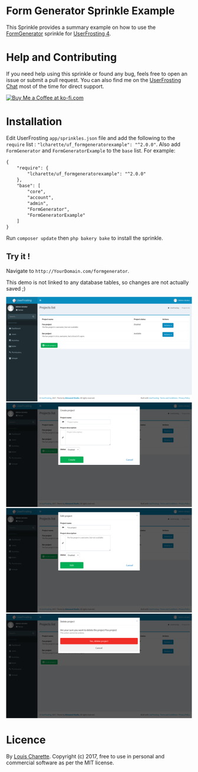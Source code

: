 # Form Generator Sprinkle Example

This Sprinkle provides a summary example on how to use the [FormGenerator](https://github.com/lcharette/UF_FormGenerator) sprinkle for [UserFrosting 4](https://www.userfrosting.com).

# Help and Contributing

If you need help using this sprinkle or found any bug, feels free to open an issue or submit a pull request. You can also find me on the [UserFrosting Chat](https://chat.userfrosting.com/) most of the time for direct support. 

<a href='https://ko-fi.com/A7052ICP' target='_blank'><img height='36' style='border:0px;height:36px;' src='https://az743702.vo.msecnd.net/cdn/kofi4.png?v=0' border='0' alt='Buy Me a Coffee at ko-fi.com' /></a>

# Installation
Edit UserFrosting `app/sprinkles.json` file and add the following to the `require` list : `"lcharette/uf_formgeneratorexample": "^2.0.0"`. Also add `FormGenerator` and `FormGeneratorExample` to the `base` list. For example:

```
{
    "require": {
        "lcharette/uf_formgeneratorexample": "^2.0.0"
    },
    "base": [
        "core",
        "account",
        "admin",
        "FormGenerator",
        "FormGeneratorExample"
    ]
}
```

Run `composer update` then `php bakery bake` to install the sprinkle.

## Try it !
Navigate to `http://YourDomain.com/formgenerator`.

This demo is not linked to any database tables, so changes are not actually saved ;)

![Screenshot 1](/screenshots/UF_FormGeneratorExample1.png?raw=true)
![Screenshot 2](/screenshots/UF_FormGeneratorExample2.png?raw=true)
![Screenshot 3](/screenshots/UF_FormGeneratorExample3.png?raw=true)
![Screenshot 4](/screenshots/UF_FormGeneratorExample4.png?raw=true)

# Licence

By [Louis Charette](https://github.com/lcharette). Copyright (c) 2017, free to use in personal and commercial software as per the MIT license.